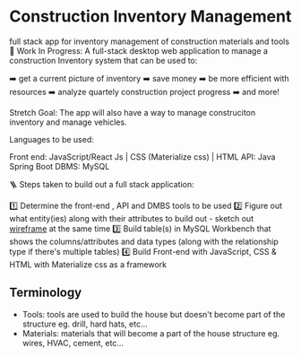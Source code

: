 # Construction Inventory Management
full stack app for inventory management of construction materials and tools
🔭 Work In Progress: A full-stack desktop web application to manage a construction Inventory system that can be used to:

  ➡️ get a current picture of inventory 
  ➡️ save money 
  ➡️ be more efficient with resources 
  ➡️ analyze quartely construction project progress
  ➡️ and more!

Stretch Goal: The app will also have a way to manage construciton inventory and manage vehicles.

Languages to be used:

Front end: JavaScript/React Js | CSS (Materialize css) | HTML
API: Java Spring Boot
DBMS: MySQL

🪜 Steps taken to build out a full stack application:

  1️⃣ Determine the front-end , API and DMBS tools to be used
  2️⃣ Figure out what entity(ies) along with their attributes to build out - sketch out [wireframe](https://miro.com/app/board/uXjVMmvSGic=/?share_link_id=713799459355) at the same time 
  3️⃣ Build table(s) in MySQL Workbench that shows the columns/attributes and data types (along with the relationship type if there's multiple tables)
  4️⃣ Build Front-end with JavaScript, CSS & HTML with Materialize css as a framework

## Terminology
- Tools: tools are used to build the house but doesn't become part of the structure eg. drill, hard hats, etc...
- Materials: materials that will become a part of the house structure eg. wires, HVAC, cement, etc...
